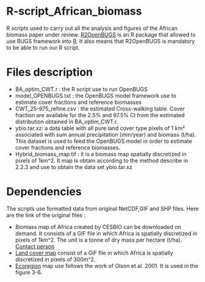 # R-script_African_biomass
R scripts used to carry out all the analysis and figures of the African biomass paper under review. [R2OpenBUGS](https://cran.r-project.org/web/packages/R2OpenBUGS/R2OpenBUGS.pdf) is an R package that allowed to use BUGS framework into [R](https://cran.r-project.org/). It also means that R2OpenBUGS is mandatory to be able to run our R script.

# Files description

- BA_optim_CWT.r : the R script use to run OpenBUGS 
- model_OPENBUGS.txt : the OpenBUGS model framework use to estimate cover fractions and reference biomasses
- CWT_25-975_refine.csv : the estimated Cross-walking table. Cover fraction are available for the 2.5% and 97.5% CI from the estimated distribution obtained in BA_optim_CWT.r. 
- ybio.tar.xz: a data table with all pure land cover type pixels of 1 km² associated with sum annual precipitation (mm/year) and biomass (t/ha). This dataset is used to feed the OpenBUGS model in order to estimate cover fractions and reference biomasses. 
- Hybrid_biomass_map.tif : it is a biomass map spatially discretized in pixels of 1km^2. It map is obtain according to the method describe in 2.2.3 and use to obtain the data set ybio.tar.xz 

# Dependencies
The scripts use formatted data from original NetCDF,GIF and SHP files. Here are the link of the original files :
- Biomass map of Africa created by CESBIO can be downloaded on demand. It consists of a GIF file in which Africa is spatially discretized in pixels of 1km^2. The unit is a tonne of dry mass per hectare (t/ha). [Contact person](thuy.letoan@cesbio.cnes.fr) 
- [Land cover map](http://www.esa-landcover-cci.org/) consist of a GIF file in which Africa is spatially discretized in pixels of 300m^2.
- [Ecoregion](https://databasin.org/datasets/68635d7c77f1475f9b6c1d1dbe0a4c4c/) map use follows the work of Olson et al. 2001. It is used in the figure 3-6.

